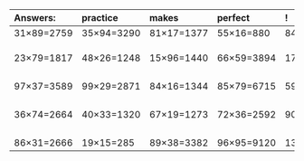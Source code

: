 | Answers: | practice | makes | perfect | ! |
| :--- | :--- | :--- | :--- | :--- |
| 31×89=2759 | 35×94=3290 | 81×17=1377 | 55×16=880 | 84×77=6468 | 
|   |   |   |   |   | 
|   |   |   |   |   | 
|   |   |   |   |   | 
| 23×79=1817 | 48×26=1248 | 15×96=1440 | 66×59=3894 | 17×39=663 | 
|   |   |   |   |   | 
|   |   |   |   |   | 
|   |   |   |   |   | 
|   |   |   |   |   | 
| 97×37=3589 | 99×29=2871 | 84×16=1344 | 85×79=6715 | 59×81=4779 | 
|   |   |   |   |   | 
|   |   |   |   |   | 
|   |   |   |   |   | 
|   |   |   |   |   | 
| 36×74=2664 | 40×33=1320 | 67×19=1273 | 72×36=2592 | 90×82=7380 | 
|   |   |   |   |   | 
|   |   |   |   |   | 
|   |   |   |   |   | 
|   |   |   |   |   | 
| 86×31=2666 | 19×15=285 | 89×38=3382 | 96×95=9120 | 13×23=299 | 
